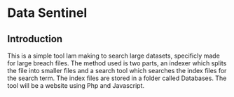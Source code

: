 # Data Sentinel

## Introduction

This is a simple tool Iam making to search large datasets, specificly made for large breach files. The method used is two parts, an indexer which splits the file into smaller files and a search tool which searches the index files for the search term. The index files are stored in a folder called Databases. The tool will be a website using Php and Javascript.